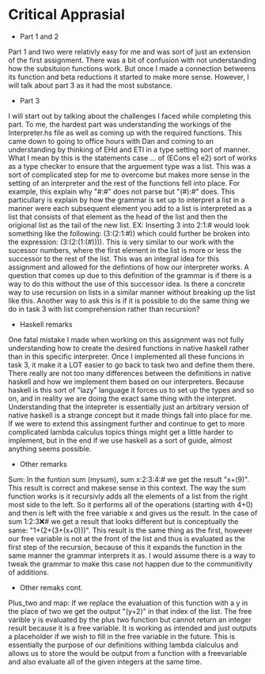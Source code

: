 # Critical Apprasial

* Part 1 and 2

Part 1 and two were relativly easy for me and was sort of just an extension of the first assignment.  There was a bit of confusion
with not understanding how the subsituion functions work.  But once I made a connection betweens its function
and beta reductions it started to make more sense.  However, I will talk about part 3 as it had the most substance.

* Part 3

I will start out by talking about the challenges I faced while completing this part.
To me, the hardest part was understanding the workings of the Interpreter.hs file as well as coming up with the required functions.
This came down to going to office hours with Dan and coming to an understanding by thinking of EHd and ETl in a type setting sort of manner.
What I mean by this is the statements case ... of (ECons e1 e2) sort of works as a type checker to ensure that the arguement type was a list.
This was a sort of complicated step for me to overcome but makes more sense in the setting of an interpreter and the rest of the functions fell into place.  For example, this explain why "#:#" does not parse but "(#):#" does.  This particullary is explain by how the grammar is set up to interpret a list in a manner were each subsequent element you add to a list is interpreted as a list that consists of that element as the head of the list and then the origional list as the tail of the new list.  EX: Inserting 3 into 2:1:# would look something like the following: (3:(2:1:#)) which could further be broken into the expression: (3:(2:(1:(#)))).  This is very similar to our work with the sucessor numbers, where the first element in the list is more or less the successor to the rest of the list.  This was an integral idea for this assignment and allowed for the defintions of how our interpreter works.  A question that comes up due to this definition of the grammar is if there is a way to do this without the use of this successor idea.  Is there a concrete way to use recursion on lists in a similar manner without breaking up the list like this.  Another way to ask this is if it is possible to do the same thing we do in task 3 with list comprehension rather than recursion?

* Haskell remarks

One fatal mistake I made when working on this assignment was not fully understanding how to create the desired functions in native haskell rather than in this specific interpreter.  Once I implemented all these funcions in task 3, it make it a LOT easier to go back to task two and define them there.  There really are not too many differences between the definitions in native haskell and how we implement them based on our interpreters.  Because haskell is this sort of "lazy" language it forces us to set up the types and so on, and in reality we are doing the exact same thing with the interpret.  Understanding that the intepreter is essentially just an arbitrary version of native haskell is a strange concept but it made things fall into place for me.  If we were to extend this assingment further and continue to get to more complicated lambda calculus topics things might get a little harder to implement, but in the end if we use haskell as a sort of guide, almost anything seems possible.

* Other remarks

Sum: In the funtion sum (mysum), sum x:2:3:4:# we get the result "x+(9)".  This result is correct and makese sense in this context.  The way the sum function works is it recursivly adds all the elements of a list from the right most side to the left.  So it performs all of the operations (starting with 4+0) and then is left with the free variable x and gives us the result.  In the case of sum 1:2:3:x:# we get a result that looks different but is conceptually the same: "1+(2+(3+(x+0)))".  This result is the same thing as the first, however our free variable is not at the front of the list and thus is evaluated as the first step of the recursion, because of this it expands the function in the same manner the grammar interprets it as.  I would assume there is a way to tweak the grammar to make this case not happen due to the communitivity of additions.

* Other remaks cont.

Plus_two and map:  If we replace the evaluation of this function with a y in the place of two we get the output "(y+2)" in that index of the list.  The free varible y is evaluated by the plus two function but cannot return an integer result because it is a free variable.  It is working as intended and just outputs a placeholder if we wish to fill in the free variable in the future.  This is essentially the purpose of our definitions withing lambda clalculus and allows us to store the would be output from a function with a freevariable and also evaluate all of the given integers at the same time.